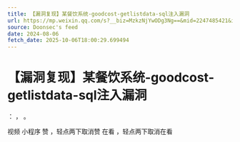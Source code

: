 ```yaml
---
title: 【漏洞复现】某餐饮系统-goodcost-getlistdata-sql注入漏洞
url: https://mp.weixin.qq.com/s?__biz=MzkzNjYwODg3Ng==&mid=2247485421&idx=1&sn=f18919e01ee0e6fc90c64935bc8c444f
source: Doonsec's feed
date: 2024-08-06
fetch_date: 2025-10-06T18:00:29.699494
---
```


# 【漏洞复现】某餐饮系统-goodcost-getlistdata-sql注入漏洞

：
，
。

视频
小程序
赞
，轻点两下取消赞
在看
，轻点两下取消在看